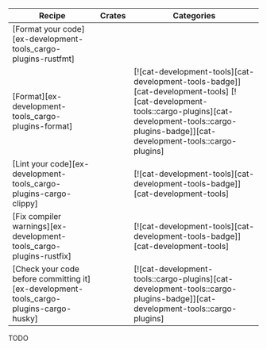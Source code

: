 | Recipe | Crates | Categories |
|--------|--------|------------|
| [Format your code][ex-development-tools_cargo-plugins-rustfmt] |  |  |
| [Format][ex-development-tools_cargo-plugins-format] |  | [![cat-development-tools][cat-development-tools-badge]][cat-development-tools] [![cat-development-tools::cargo-plugins][cat-development-tools::cargo-plugins-badge]][cat-development-tools::cargo-plugins] |
| [Lint your code][ex-development-tools_cargo-plugins-cargo-clippy] |  | [![cat-development-tools][cat-development-tools-badge]][cat-development-tools] |
| [Fix compiler warnings][ex-development-tools_cargo-plugins-rustfix] |  | [![cat-development-tools][cat-development-tools-badge]][cat-development-tools] |
| [Check your code before committing it][ex-development-tools_cargo-plugins-cargo-husky] |  | [![cat-development-tools::cargo-plugins][cat-development-tools::cargo-plugins-badge]][cat-development-tools::cargo-plugins] |

<div class="hidden">
TODO
</div>
